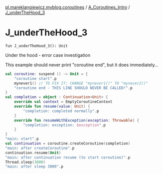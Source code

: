 [pl.mareklangiewicz.myblog.coroutines](../index.md) / [A_Coroutines_Intro](index.md) / [J_underTheHood_3](.)

# J_underTheHood_3

`fun J_underTheHood_3(): Unit`

Under the hood - error case investigation

This example should never print "coroutine end", but it does immediately...

``` kotlin
val coroutine: suspend () -> Unit = {
    "coroutine start".p
    mynever1() // TO FIX IT: CHANGE "mynever1()" TO "mynever2()"
    "coroutine end - THIS LINE SHOULD NEVER BE CALLED!".p
}
val completion = object : Continuation<Unit> {
    override val context = EmptyCoroutineContext
    override fun resume(value: Unit) {
        "completion: completed normally".p
    }
    override fun resumeWithException(exception: Throwable) {
        "completion: exception: $exception".p
    }
}
"main: start".p
val continuation = coroutine.createCoroutine(completion)
"main: after createCoroutine".p
continuation.resume(Unit)
"main: after continuation resume (to start coroutine)".p
Thread.sleep(3000)
"main: after sleep 3000".p
```

